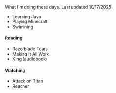 What I'm doing these days. Last updated 10/17/2025

- Learning Java
- Playing Minecraft
- Swimining

#### Reading
- Razorblade Tears
- Making It All Work
- King (audiobook)

#### Watching
- Attack on Titan
- Reacher